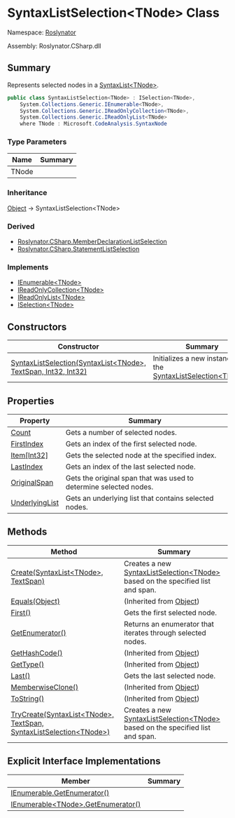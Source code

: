 # SyntaxListSelection\<TNode> Class

Namespace: [Roslynator](../README.md)

Assembly: Roslynator\.CSharp\.dll

## Summary

Represents selected nodes in a [SyntaxList\<TNode>](https://docs.microsoft.com/en-us/dotnet/api/microsoft.codeanalysis.syntaxlist-1)\.

```csharp
public class SyntaxListSelection<TNode> : ISelection<TNode>,
    System.Collections.Generic.IEnumerable<TNode>,
    System.Collections.Generic.IReadOnlyCollection<TNode>,
    System.Collections.Generic.IReadOnlyList<TNode>
    where TNode : Microsoft.CodeAnalysis.SyntaxNode
```

### Type Parameters

| Name | Summary |
| ---- | ------- |
| TNode | |

### Inheritance

[Object](https://docs.microsoft.com/en-us/dotnet/api/system.object) &#x2192; SyntaxListSelection\<TNode>

### Derived

* [Roslynator.CSharp.MemberDeclarationListSelection](../CSharp/MemberDeclarationListSelection/README.md)
* [Roslynator.CSharp.StatementListSelection](../CSharp/StatementListSelection/README.md)

### Implements

* [IEnumerable\<TNode>](https://docs.microsoft.com/en-us/dotnet/api/system.collections.generic.ienumerable-1)
* [IReadOnlyCollection\<TNode>](https://docs.microsoft.com/en-us/dotnet/api/system.collections.generic.ireadonlycollection-1)
* [IReadOnlyList\<TNode>](https://docs.microsoft.com/en-us/dotnet/api/system.collections.generic.ireadonlylist-1)
* [ISelection\<TNode>](../ISelection-1/README.md)

## Constructors

| Constructor | Summary |
| ----------- | ------- |
| [SyntaxListSelection(SyntaxList\<TNode>, TextSpan, Int32, Int32)](-ctor/README.md) | Initializes a new instance of the [SyntaxListSelection\<TNode>](./README.md)\. |

## Properties

| Property | Summary |
| -------- | ------- |
| [Count](Count/README.md) | Gets a number of selected nodes\. |
| [FirstIndex](FirstIndex/README.md) | Gets an index of the first selected node\. |
| [Item\[Int32\]](Item/README.md) | Gets the selected node at the specified index\. |
| [LastIndex](LastIndex/README.md) | Gets an index of the last selected node\. |
| [OriginalSpan](OriginalSpan/README.md) | Gets the original span that was used to determine selected nodes\. |
| [UnderlyingList](UnderlyingList/README.md) | Gets an underlying list that contains selected nodes\. |

## Methods

| Method | Summary |
| ------ | ------- |
| [Create(SyntaxList\<TNode>, TextSpan)](Create/README.md) | Creates a new [SyntaxListSelection\<TNode>](./README.md) based on the specified list and span\. |
| [Equals(Object)](https://docs.microsoft.com/en-us/dotnet/api/system.object.equals) |  \(Inherited from [Object](https://docs.microsoft.com/en-us/dotnet/api/system.object)\) |
| [First()](First/README.md) | Gets the first selected node\. |
| [GetEnumerator()](GetEnumerator/README.md) | Returns an enumerator that iterates through selected nodes\. |
| [GetHashCode()](https://docs.microsoft.com/en-us/dotnet/api/system.object.gethashcode) |  \(Inherited from [Object](https://docs.microsoft.com/en-us/dotnet/api/system.object)\) |
| [GetType()](https://docs.microsoft.com/en-us/dotnet/api/system.object.gettype) |  \(Inherited from [Object](https://docs.microsoft.com/en-us/dotnet/api/system.object)\) |
| [Last()](Last/README.md) | Gets the last selected node\. |
| [MemberwiseClone()](https://docs.microsoft.com/en-us/dotnet/api/system.object.memberwiseclone) |  \(Inherited from [Object](https://docs.microsoft.com/en-us/dotnet/api/system.object)\) |
| [ToString()](https://docs.microsoft.com/en-us/dotnet/api/system.object.tostring) |  \(Inherited from [Object](https://docs.microsoft.com/en-us/dotnet/api/system.object)\) |
| [TryCreate(SyntaxList\<TNode>, TextSpan, SyntaxListSelection\<TNode>)](TryCreate/README.md) | Creates a new [SyntaxListSelection\<TNode>](./README.md) based on the specified list and span\. |

## Explicit Interface Implementations

| Member | Summary |
| ------ | ------- |
| [IEnumerable.GetEnumerator()](System-Collections-IEnumerable-GetEnumerator/README.md) | |
| [IEnumerable\<TNode>.GetEnumerator()](System-Collections-Generic-IEnumerable-TNode--GetEnumerator/README.md) | |


